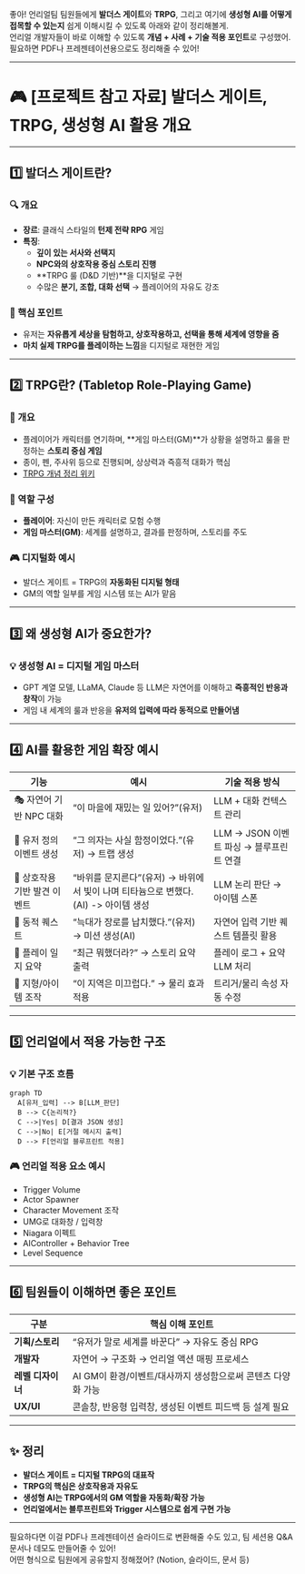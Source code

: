 
좋아! 언리얼팀 팀원들에게 **발더스 게이트**와 **TRPG**, 그리고 여기에 **생성형 AI를 어떻게 접목할 수 있는지** 쉽게 이해시킬 수 있도록 아래와 같이 정리해볼게.  
언리얼 개발자들이 바로 이해할 수 있도록 **개념 + 사례 + 기술 적용 포인트**로 구성했어.  
필요하면 PDF나 프레젠테이션용으로도 정리해줄 수 있어!

---

# 🎮 [프로젝트 참고 자료] 발더스 게이트, TRPG, 생성형 AI 활용 개요

---

## 1️⃣ 발더스 게이트란?

### 🔍 개요
- **장르**: 클래식 스타일의 **턴제 전략 RPG** 게임
- **특징**:
    - **깊이 있는 서사와 선택지**
    - **NPC와의 상호작용 중심 스토리 진행**
    - **TRPG 룰 (D&D 기반)**을 디지털로 구현
    - 수많은 **분기, 조합, 대화 선택** → 플레이어의 자유도 강조

### 🎯 핵심 포인트
- 유저는 **자유롭게 세상을 탐험하고, 상호작용하고, 선택을 통해 세계에 영향을 줌**
- **마치 실제 TRPG를 플레이하는 느낌**을 디지털로 재현한 게임

---

## 2️⃣ TRPG란? (Tabletop Role-Playing Game)

### 📘 개요
- 플레이어가 캐릭터를 연기하며, **게임 마스터(GM)**가 상황을 설명하고 룰을 판정하는 **스토리 중심 게임**
- 종이, 펜, 주사위 등으로 진행되며, 상상력과 즉흥적 대화가 핵심
- [TRPG 개념 정리 위키](https://ko.wikipedia.org/wiki/TRPG)
### 🧙 역할 구성
- **플레이어**: 자신이 만든 캐릭터로 모험 수행
- **게임 마스터(GM)**: 세계를 설명하고, 결과를 판정하며, 스토리를 주도

### 🎮 디지털화 예시
- 발더스 게이트 = TRPG의 **자동화된 디지털 형태**
- GM의 역할 일부를 게임 시스템 또는 AI가 맡음

---

## 3️⃣ 왜 생성형 AI가 중요한가?

### 💡 생성형 AI = 디지털 게임 마스터
- GPT 계열 모델, LLaMA, Claude 등 LLM은 자연어를 이해하고 **즉흥적인 반응과 창작**이 가능
- 게임 내 세계의 룰과 반응을 **유저의 입력에 따라 동적으로 만들어냄**

---

## 4️⃣ AI를 활용한 게임 확장 예시

| 기능                | 예시                                                   | 기술 적용 방식                     |
| ----------------- | ---------------------------------------------------- | ---------------------------- |
| 🎭 자연어 기반 NPC 대화  | “이 마을에 재밌는 일 있어?”(유저)                                | LLM + 대화 컨텍스트 관리             |
| 🧠 유저 정의 이벤트 생성   | “그 의자는 사실 함정이었다.”(유저) → 트랩 생성                        | LLM → JSON 이벤트 파싱 → 블루프린트 연결 |
| 🌟 상호작용 기반 발견 이벤트 | “바위를 문지른다”(유저) → 바위에서 빛이 나며 티타늄으로 변했다.(AI) -> 아이템 생성 | LLM 논리 판단 → 아이템 스폰           |
| 🎲 동적 퀘스트         | “늑대가 장로를 납치했다.”(유저) → 미션 생성(AI)                      | 자연어 입력 기반 퀘스트 템플릿 활용         |
| 🧾 플레이 일지 요약      | “최근 뭐했더라?” → 스토리 요약 출력                               | 플레이 로그 + 요약 LLM 처리           |
| 🧰 지형/아이템 조작      | “이 지역은 미끄럽다.” → 물리 효과 적용                             | 트리거/물리 속성 자동 수정              |

---

## 5️⃣ 언리얼에서 적용 가능한 구조

### 💡 기본 구조 흐름

```mermaid
graph TD
  A[유저_입력] --> B[LLM_판단]
  B --> C{논리적?}
  C -->|Yes| D[결과 JSON 생성]
  C -->|No| E[거절 메시지 출력]
  D --> F[언리얼 블루프린트 적용]
```

### 🎮 언리얼 적용 요소 예시

- Trigger Volume
- Actor Spawner
- Character Movement 조작
- UMG로 대화창 / 입력창
- Niagara 이펙트
- AIController + Behavior Tree
- Level Sequence

---

## 6️⃣ 팀원들이 이해하면 좋은 포인트

|구분|핵심 이해 포인트|
|---|---|
|**기획/스토리**|“유저가 말로 세계를 바꾼다” → 자유도 중심 RPG|
|**개발자**|자연어 → 구조화 → 언리얼 액션 매핑 프로세스|
|**레벨 디자이너**|AI GM이 환경/이벤트/대사까지 생성함으로써 콘텐츠 다양화 가능|
|**UX/UI**|콘솔창, 반응형 입력창, 생성된 이벤트 피드백 등 설계 필요|

---

## ✨ 정리

- **발더스 게이트 = 디지털 TRPG의 대표작**
- **TRPG의 핵심은 상호작용과 자유도**
- **생성형 AI는 TRPG에서의 GM 역할을 자동화/확장 가능**
- **언리얼에서는 블루프린트와 Trigger 시스템으로 쉽게 구현 가능**



---

필요하다면 이걸 PDF나 프레젠테이션 슬라이드로 변환해줄 수도 있고, 팀 세션용 Q&A 문서나 데모도 만들어줄 수 있어!  
어떤 형식으로 팀원에게 공유할지 정해졌어? (Notion, 슬라이드, 문서 등)
